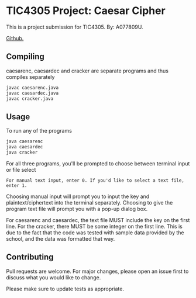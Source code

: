 # TIC4305 Project: Caesar Cipher

This is a project submission for TIC4305. By: A077809U.

[Github.](https://github.com/Nuri-Irfani/TIC4305_Project)

## Compiling
caesarenc, caesardec and cracker are separate programs and thus compiles separately 
```bash
javac caesarenc.java
javac caesardec.java
javac cracker.java
```

## Usage

To run any of the programs
```java
java caesarenc
java caesardec
java cracker
```
For all three programs, you'll be prompted to choose between terminal input or file select
```
For manual text input, enter 0. If you'd like to select a text file, enter 1.
```
Choosing manual input will prompt you to input the key and plaintext/ciphertext into the terminal separately. Choosing to give the program text file will prompt you with a pop-up dialog box.

For caesarenc and caesardec, the text file MUST include the key on the first line. For the cracker, there MUST be some integer on the first line. This is due to the fact that the code was tested with sample data provided by the school, and the data was formatted that way.
## Contributing
Pull requests are welcome. For major changes, please open an issue first to discuss what you would like to change.

Please make sure to update tests as appropriate.
